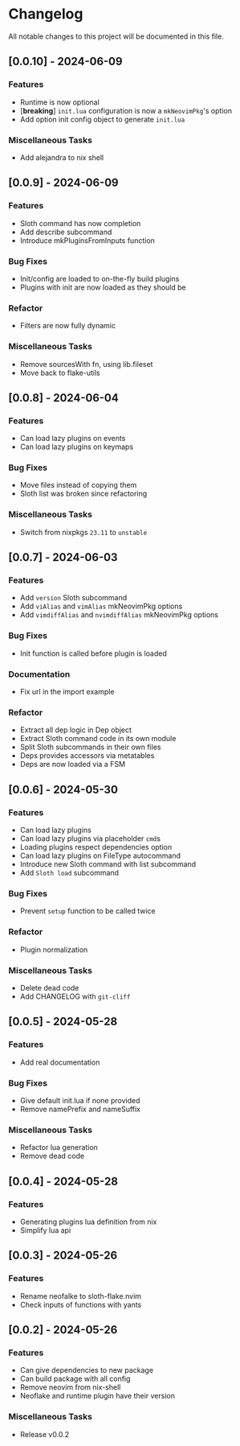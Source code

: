 # Changelog

All notable changes to this project will be documented in this file.

## [0.0.10] - 2024-06-09

### Features

- Runtime is now optional
- [**breaking**] `init.lua` configuration is now a `mkNeovimPkg`'s option
- Add option init config object to generate `init.lua`

### Miscellaneous Tasks

- Add alejandra to nix shell

## [0.0.9] - 2024-06-09

### Features

- Sloth command has now completion
- Add describe subcommand
- Introduce mkPluginsFromInputs function

### Bug Fixes

- Init/config are loaded to on-the-fly build plugins
- Plugins with init are now loaded as they should be

### Refactor

- Filters are now fully dynamic

### Miscellaneous Tasks

- Remove sourcesWith fn, using lib.fileset
- Move back to flake-utils

## [0.0.8] - 2024-06-04

### Features

- Can load lazy plugins on events
- Can load lazy plugins on keymaps

### Bug Fixes

- Move files instead of copying them
- Sloth list was broken since refactoring

### Miscellaneous Tasks

- Switch from nixpkgs `23.11` to `unstable`

## [0.0.7] - 2024-06-03

### Features

- Add `version` Sloth subcommand
- Add `viAlias` and `vimAlias` mkNeovimPkg options
- Add `vimdiffAlias` and `nvimdiffAlias` mkNeovimPkg options

### Bug Fixes

- Init function is called before plugin is loaded

### Documentation

- Fix url in the import example

### Refactor

- Extract all dep logic in Dep object
- Extract Sloth command code in its own module
- Split Sloth subcommands in their own files
- Deps provides accessors via metatables
- Deps are now loaded via a FSM

## [0.0.6] - 2024-05-30

### Features

- Can load lazy plugins
- Can load lazy plugins via placeholder `cmd`s
- Loading plugins respect dependencies option
- Can load lazy plugins on FileType autocommand
- Introduce new Sloth command with list subcommand
- Add `Sloth load` subcommand

### Bug Fixes

- Prevent `setup` function to be called twice

### Refactor

- Plugin normalization

### Miscellaneous Tasks

- Delete dead code
- Add CHANGELOG with `git-cliff`

## [0.0.5] - 2024-05-28

### Features

- Add real documentation

### Bug Fixes

- Give default init.lua if none provided
- Remove namePrefix and nameSuffix

### Miscellaneous Tasks

- Refactor lua generation
- Remove dead code

## [0.0.4] - 2024-05-28

### Features

- Generating plugins lua definition from nix
- Simplify lua api

## [0.0.3] - 2024-05-26

### Features

- Rename neofalke to sloth-flake.nvim
- Check inputs of functions with yants

## [0.0.2] - 2024-05-26

### Features

- Can give dependencies to new package
- Can build package with all config
- Remove neovim from nix-shell
- Neoflake and runtime plugin have their version

### Miscellaneous Tasks

- Release v0.0.2

<!-- generated by git-cliff -->

